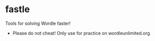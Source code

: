 # fastle

Tools for solving Wordle faster!
- Please do not cheat! Only use for practice on wordleunlimited.org
